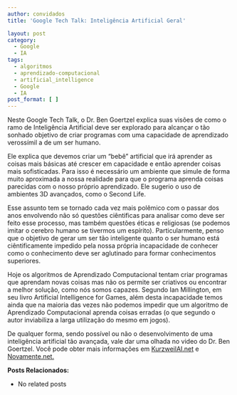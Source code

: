 ```yaml
---
author: convidados
title: 'Google Tech Talk: Inteligência Artificial Geral'

layout: post
category:
  - Google
  - IA
tags:
  - algoritmos
  - aprendizado-computacional
  - artificial_intelligence
  - Google
  - IA
post_format: [ ]
---
```

Neste Google Tech Talk, o Dr. Ben Goertzel explica suas visões de como o ramo de Inteligência Artificial deve ser explorado para alcançar o tão sonhado objetivo de criar programas com uma capacidade de aprendizado verossímil a de um ser humano.

Ele explica que devemos criar um “bebê” artificial que irá aprender as coisas mais básicas até crescer em capacidade e então aprender coisas mais sofisticadas. Para isso é necessário um ambiente que simule de forma muito aproximada a nossa realidade para que o programa aprenda coisas parecidas com o nosso próprio aprendizado. Ele sugerio o uso de ambientes 3D avançados, como o Second Life.

Esse assunto tem se tornado cada vez mais polêmico com o passar dos anos envolvendo não só questões ciêntificas para analisar como deve ser feito esse processo, mas também questões éticas e religiosas (se podemos imitar o cerebro humano se tivermos um espírito). Particularmente, penso que o objetivo de gerar um ser tão inteligente quanto o ser humano está ciêntificamente impedido pela nossa própria incapacidade de conhecer como o conhecimento deve ser aglutinado para formar conhecimentos superiores.

Hoje os algoritmos de Aprendizado Computacional tentam criar programas que aprendam novas coisas mas não os permite ser criativos ou encontrar a melhor solução, como nós somos capazes. Segundo Ian Millington, em seu livro Artificial Intelligence for Games, além desta incapacidade temos ainda que na maioria das vezes não podemos impedir que um algoritmo de Aprendizado Computacional aprenda coisas erradas (o que segundo o autor inviabiliza a larga utilização do mesmo em jogos).

De qualquer forma, sendo possível ou não o desenvolvimento de uma inteligência artificial tão avançada, vale dar uma olhada no video do Dr. Ben Goertzel. Você pode obter mais informações em [KurzweilAI.net][1] e [Novamente.net.][2]



**Posts Relacionados:** 
*   No related posts












 [1]: http://www.kurzweilai.net/meme/frame.html?main=/articles/art0701.html? "   	Artificial General Intelligence: Now Is the Time "
 [2]: http://novamente.net/ "Novamente"





